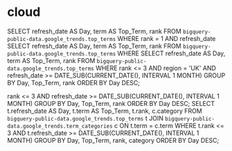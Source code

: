 # cloud
SELECT 
   refresh_date AS Day, 
   term AS Top_Term, 
   rank 
FROM `bigquery-public-data.google_trends.top_terms` 
WHERE 
   rank = 1 
   AND refresh_date
SELECT 
   refresh_date AS Day, 
   term AS Top_Term, 
   rank 
FROM `bigquery-public-data.google_trends.top_terms` 
WHERE 
SELECT 
   refresh_date AS Day, 
   term AS Top_Term, 
   rank 
FROM `bigquery-public-data.google_trends.top_terms` 
WHERE 
   rank <= 3
   AND region = 'UK'
   AND refresh_date >= DATE_SUB(CURRENT_DATE(), INTERVAL 1 MONTH)
GROUP BY Day, Top_Term, rank 
ORDER BY Day DESC;

   rank <= 3
   AND refresh_date >= DATE_SUB(CURRENT_DATE(), INTERVAL 1 MONTH)
GROUP BY Day, Top_Term, rank 
ORDER BY Day DESC;
SELECT 
   t.refresh_date AS Day, 
   t.term AS Top_Term, 
   t.rank, 
   c.category 
FROM `bigquery-public-data.google_trends.top_terms` t
JOIN `bigquery-public-data.google_trends.term_categories` c
ON t.term = c.term
WHERE 
   t.rank <= 3
   AND t.refresh_date >= DATE_SUB(CURRENT_DATE(), INTERVAL 1 MONTH)
GROUP BY Day, Top_Term, rank, category 
ORDER BY Day DESC;
